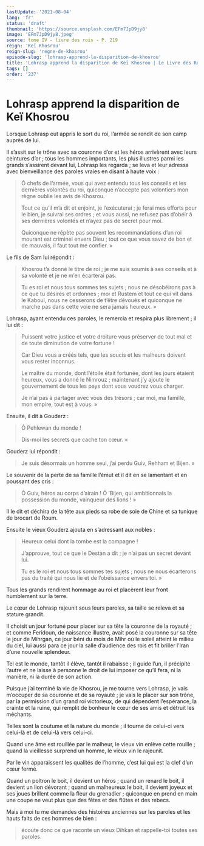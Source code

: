 ```yaml
---
lastUpdate: '2021-08-04'
lang: 'fr'
status: 'draft'
thumbnail: 'https://source.unsplash.com/EFm7JpD9jy8'
image: 'EFm7JpD9jy8.jpeg'
source: tome IV - livre des rois - P. 219
reign: 'Keï Khosrou'
reign-slug: 'regne-de-khosrou'
episode-slug: 'lohrasp-apprend-la-disparition-de-khosrou'
title: 'Lohrasp apprend la disparition de Keï Khosrou | Le Livre des Rois | Shâhnâmeh'
tags: []
order: '237'
---
```


<!-- LTeX: language=fr -->

# Lohrasp apprend la disparition de Keï Khosrou

Lorsque Lohrasp eut appris le sort du roi, l’armée se rendit de son camp auprès de lui.

Il s’assit sur le trône avec sa couronne d’or et les héros arrivèrent avec leurs ceintures d’or ; tous les hommes importants, les plus illustres parmi les grands s’assirent devant lui, Lohrasp les regarda ; se leva et leur adressa avec bienveillance des paroles vraies en disant à haute voix :

> Ô chefs de l’armée, vous qui avez entendu tous les conseils et les dernières volontés du roi, quiconque n’accepte pas volontiers mon règne oublie les avis de Khosrou.
>
> Tout ce qu’il m’a dit et enjoint, je l’exécuterai ; je ferai mes efforts pour le bien, je suivrai ses ordres ; et vous aussi, ne refusez pas d’obéir à ses dernières volontés et n’ayez pas de secret pour moi.
>
> Quiconque ne répète pas souvent les recommandations d’un roi mourant est criminel envers Dieu ; tout ce que vous savez de bon et de mauvais, il faut tout me confier. »

Le fils de Sam lui répondit :

> Khosrou t’a donné le titre de roi ; je me suis soumis à ses conseils et à sa volonté et je ne m’en écarterai pas.
>
> Tu es roi et nous tous sommes tes sujets ; nous ne désobéirons pas à ce que tu désires et ordonnes ; moi et Rustem et tout ce qui vit dans le Kaboul, nous ne cesserons de t’être dévoués et quiconque ne marche pas dans cette voie ne sera jamais heureux. »

Lohrasp, ayant entendu ces paroles, le remercia et respira plus librement ; il lui dit :

> Puissent votre justice et votre droiture vous préserver de tout mal et de toute diminution de votre fortune !
>
> Car Dieu vous a créés tels, que les soucis et les malheurs doivent vous rester inconnus.
>
> Le maître du monde, dont l’étoile était fortunée, dont les jours étaient heureux, vous a donné le Nimrouz ; maintenant j’y ajoute le gouvernement de tous les pays dont vous voudrez vous charger.
>
> Je n’ai pas à partager avec vous des trésors ; car moi, ma famille, mon empire, tout est à vous. »

Ensuite, il dit à Gouderz :

> Ô Pehlewan du monde !
>
> Dis-moi les secrets que cache ton cœur. »

Gouderz lui répondit :

> Je suis désormais un homme seul, j’ai perdu Guiv, Rehham et Bijen. »

Le souvenir de la perte de sa famille l’émut et il dit en se lamentant et en poussant des cris :

> Ô Guiv, héros au corps d’airain ! Ô ’Bijen, qui ambitionnais la possession du monde, vainqueur des lions ! »

Il le dit et déchira de la tête aux pieds sa robe de soie de Chine et sa tunique de brocart de Roum.

Ensuite le vieux Gouderz ajouta en s’adressant aux nobles :

> Heureux celui dont la tombe est la compagne !
>
> J’approuve, tout ce que le Destan a dit ; je n’ai pas un secret devant lui.
>
> Tu es le roi et nous tous sommes tes sujets ; nous ne nous écarterons pas du traité qui nous lie et de l’obéissance envers toi. »

Tous les grands rendirent hommage au roi et placèrent leur front humblement sur la terre.

Le cœur de Lohrasp rajeunit sous leurs paroles, sa taille se releva et sa stature grandit.

Il choisit un jour fortuné pour placer sur sa tête la couronne de la royauté ; et comme Feridoun, de naissance illustre, avait posé la couronne sur sa tête le jour de Mihrgan, ce jour béni du mois de Mihr où le soleil atteint le milieu du ciel, lui aussi para ce jour la salle d’audience des rois et fit briller l’Iran d’une nouvelle splendeur.

Tel est le monde, tantôt il élève, tantôt il rabaisse ; il guide l’un, il précipite l’autre et ne laisse à personne le droit de lui imposer ce qu’il fera, ni la manière, ni la durée de son action.

Puisque j’ai terminé la vie de Khosrou, je me tourne vers Lohrasp, je vais m’occuper de sa couronne et de sa royauté ; je vais le placer sur son trône, par la permission d’un grand roi victorieux, de qui dépendent l’espérance, la crainte et la ruine, qui remplit de bonheur le cœur de ses amis et détruit les méchants.

Telles sont la coutume et la nature du monde ; il tourne de celui-ci vers celui-là et de celui-là vers celui-ci.

Quand une âme est rouillée par le malheur, le vieux vin enlève cette rouille ; quand la vieillesse surprend un homme, le vieux vin le rajeunit.

Par le vin apparaissent les qualités de l’homme, c’est lui qui est la clef d’un cœur fermé.

Quand un poltron le boit, il devient un héros ; quand un renard le boit, il devient un lion dévorant ; quand un malheureux le boit, il devient joyeux et ses joues brillent comme la fleur du grenadier ; quiconque en prend en main une coupe ne veut plus que des fêtes et des flûtes et des rebecs.

Mais à moi tu me demandes des histoires anciennes sur les paroles et les hauts faits de ces hommes de bien :

> écoute donc ce que raconte un vieux Dihkan et rappelle-toi toutes ses paroles.
